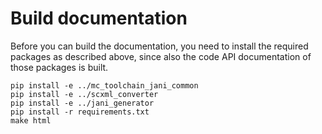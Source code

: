 # Build documentation

Before you can build the documentation, you need to install the required packages as described above, since also the code API documentation of those packages is built.

```
pip install -e ../mc_toolchain_jani_common
pip install -e ../scxml_converter
pip install -e ../jani_generator
pip install -r requirements.txt
make html
```